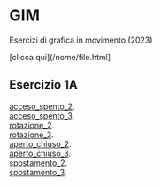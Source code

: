 # GIM
Esercizi di grafica in movimento (2023)

[clicca qui](/nome/file.html]

 ## Esercizio 1A

[acceso_spento_2](/esercizio_1A/acceso_spento_2.html).  
[acceso_spento_3](/esercizio_1A/acceso_spento_3.html).  
[rotazione_2](/esercizio_1A/rotazione_2.html).   
[rotazione_3](/esercizio_1A/rotazione_3.html).  
[aperto_chiuso_2](/esercizio_1A/aperto_chiuso_2.html).  
[aperto_chiuso_3](/esercizio_1A/aperto_chiuso_3.html).  
[spostamento_2](/esercizio_1A/spostamento_2.html).  
[spostamento_3](/esercizio_1A/spostamento_3.html).  
